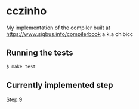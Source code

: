 # cczinho

My implementation of the compiler built at https://www.sigbus.info/compilerbook a.k.a chibicc

## Running the tests
```sh
$ make test
```
## Currently implemented step
[Step 9](https://www.sigbus.info/compilerbook#%E3%82%B9%E3%83%86%E3%83%83%E3%83%9791%E6%96%87%E5%AD%97%E3%81%AE%E3%83%AD%E3%83%BC%E3%82%AB%E3%83%AB%E5%A4%89%E6%95%B0)

